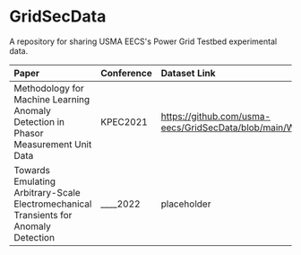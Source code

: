 # GridSecData
A repository for sharing USMA EECS's Power Grid Testbed experimental data.

| Paper                                                                                | Conference   | Dataset Link                                                                                    |
|:-------------------------------------------------------------------------------------|:-------------|:------------------------------------------------------------------------------------------------|
| Methodology for Machine Learning Anomaly Detection in Phasor Measurement Unit Data   | KPEC2021     | https://github.com/usma-eecs/GridSecData/blob/main/Winter2021_24hour_frequency_anomalies.csv.gz |
| Towards Emulating Arbitrary-Scale Electromechanical Transients for Anomaly Detection | ____2022     | placeholder                                                                                     |